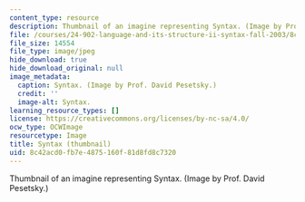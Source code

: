 ```yaml
---
content_type: resource
description: Thumbnail of an imagine representing Syntax. (Image by Prof. David Pesetsky.)
file: /courses/24-902-language-and-its-structure-ii-syntax-fall-2003/8c42acd0fb7e4875160f81d8fd8c7320_24-902f03-th.jpg
file_size: 14554
file_type: image/jpeg
hide_download: true
hide_download_original: null
image_metadata:
  caption: Syntax. (Image by Prof. David Pesetsky.)
  credit: ''
  image-alt: Syntax.
learning_resource_types: []
license: https://creativecommons.org/licenses/by-nc-sa/4.0/
ocw_type: OCWImage
resourcetype: Image
title: Syntax (thumbnail)
uid: 8c42acd0-fb7e-4875-160f-81d8fd8c7320
---
```

Thumbnail of an imagine representing Syntax. (Image by Prof. David Pesetsky.)